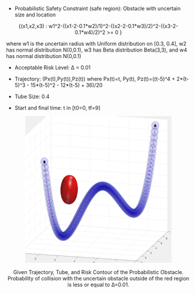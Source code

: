 
- Probabilistic Safety Constraint (safe region): Obstacle with uncertain size and location

<p align="center">
{(x1,x2,x3) : w1^2-((x1-2-0.1*w2)/1)^2-((x2-2-0.1*w3)/2)^2-((x3-2-0.1*w4)/2)^2 >= 0 }
<p>
where w1 is the uncertain radius with Uniform distribution on [0.3, 0.4], w2 has normal distribution N(0,0.1), w3 has Beta distribution Beta(3,3), and w4 has normal distribution N(0,0.1)


- Acceptable Risk Level: ∆ = 0.01


- Trajectory: (Px(t),Py(t)),Pz(t))  where Px(t)=t, Py(t), Pz(t)=((t-5)^4 + 2*(t-5)^3 - 15*(t-5)^2 - 12*(t-5) + 36)/20

- Tube Size: 0.4

- Start and final time: t in [t0=0, tf=9]

<p align="center">
<img src="https://github.com/jasour/Real-Time-Risk-Bounded-Tube-based-Trajectory-Safety-Verification/blob/main/Examples/RiskBounded%20Scenarios/Example_4_3D_Tube/plot.png" width="400" height="400" />
<p align = "center">
<p align="center">
Given Trajectory, Tube, and Risk Contour of the Probabilistic Obstacle. Probability of collision with the uncertain obstacle outside of the red region is less or equal to ∆=0.01.
<p align = "center">
